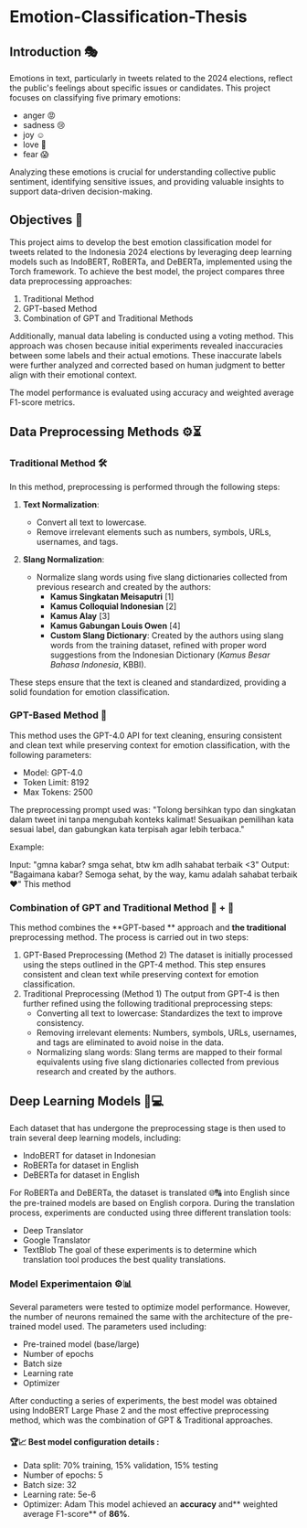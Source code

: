 # Emotion-Classification-Thesis 
## Introduction 🎭
Emotions in text, particularly in tweets related to the 2024 elections, reflect the public's feelings about specific issues or candidates. This project focuses on classifying five primary emotions: 
- anger 😡
- sadness 😢
- joy ☺️
- love 🥰
- fear 😱
  
Analyzing these emotions is crucial for understanding collective public sentiment, identifying sensitive issues, and providing valuable insights to support data-driven decision-making.

## Objectives 🎯
This project aims to develop the best emotion classification model for tweets related to the Indonesia 2024 elections by leveraging deep learning models such as IndoBERT, RoBERTa, and DeBERTa, implemented using the Torch framework. 
To achieve the best model, the project compares three data preprocessing approaches:
1. Traditional Method 
2. GPT-based Method
3. Combination of GPT and Traditional Methods
   
Additionally, manual data labeling is conducted using a voting method. This approach was chosen because initial experiments revealed inaccuracies between some labels and their actual emotions. These inaccurate labels were further analyzed and corrected based on human judgment to better align with their emotional context.

The model performance is evaluated using accuracy and weighted average F1-score metrics.

## Data Preprocessing Methods ⚙️⏳
### Traditional Method 🛠️

In this method, preprocessing is performed through the following steps:

1. **Text Normalization**:
   - Convert all text to lowercase.
   - Remove irrelevant elements such as numbers, symbols, URLs, usernames, and tags.

2. **Slang Normalization**:
   - Normalize slang words using five slang dictionaries collected from previous research and created by the authors:
     - **Kamus Singkatan Meisaputri** [1]
     - **Kamus Colloquial Indonesian** [2]
     - **Kamus Alay** [3]
     - **Kamus Gabungan Louis Owen** [4]
     - **Custom Slang Dictionary**: Created by the authors using slang words from the training dataset, refined with proper word suggestions from the Indonesian Dictionary (*Kamus Besar Bahasa Indonesia*, KBBI).

These steps ensure that the text is cleaned and standardized, providing a solid foundation for emotion classification.

### GPT-Based Method 🤖
This method uses the GPT-4.0 API for text cleaning, ensuring consistent and clean text while preserving context for emotion classification, with the following parameters:

- Model: GPT-4.0
- Token Limit: 8192
- Max Tokens: 2500
  
The preprocessing prompt used was:
"Tolong bersihkan typo dan singkatan dalam tweet ini tanpa mengubah konteks kalimat! Sesuaikan pemilihan kata sesuai label, dan gabungkan kata terpisah agar lebih terbaca."

Example:

Input: "gmna kabar? smga sehat, btw km adlh sahabat terbaik <3"
Output: "Bagaimana kabar? Semoga sehat, by the way, kamu adalah sahabat terbaik ❤️"
This method 

### Combination of GPT and Traditional Method 🤖 + 📑 
This method combines the **GPT-based ** approach and **the traditional** preprocessing method. The process is carried out in two steps:
1. GPT-Based Preprocessing (Method 2)
The dataset is initially processed using the steps outlined in the GPT-4 method. This step ensures consistent and clean text while preserving context for emotion classification.
2. Traditional Preprocessing (Method 1)
The output from GPT-4 is then further refined using the following traditional preprocessing steps:
    - Converting all text to lowercase: Standardizes the text to improve consistency.
    - Removing irrelevant elements: Numbers, symbols, URLs, usernames, and tags are eliminated to avoid noise in the data.
    - Normalizing slang words: Slang terms are mapped to their formal equivalents using five slang dictionaries collected from previous research and created by the authors.

## Deep Learning Models 🧠💻
Each dataset that has undergone the preprocessing stage is then used to train several deep learning models, including:
- IndoBERT for dataset in Indonesian
- RoBERTa for dataset in English
- DeBERTa for dataset in English
  
For RoBERTa and DeBERTa, the dataset is translated 🌐🔠 into English since the pre-trained models are based on English corpora. During the translation process, experiments are conducted using three different translation tools:
- Deep Translator
- Google Translator
- TextBlob
The goal of these experiments is to determine which translation tool produces the best quality translations. 

### Model Experimentaion ⚙️📊 
Several parameters were tested to optimize model performance. However, the number of neurons remained the same with the architecture of the pre-trained model used. The parameters used including:
- Pre-trained model (base/large)
- Number of epochs
- Batch size
- Learning rate
- Optimizer

After conducting a series of experiments, the best model was obtained using IndoBERT Large Phase 2 and the most effective preprocessing method, which was the combination of GPT & Traditional approaches.
#### 🏆📈 Best model configuration details :
- Data split: 70% training, 15% validation, 15% testing
- Number of epochs: 5
- Batch size: 32
- Learning rate: 5e-6
- Optimizer: Adam
This model achieved an **accuracy** and** weighted average F1-score** of **86%**.






